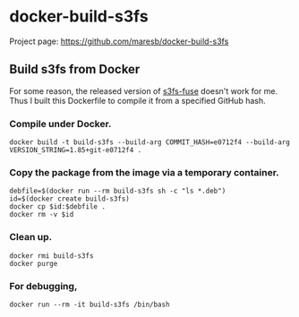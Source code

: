 # docker-build-s3fs

Project page: https://github.com/maresb/docker-build-s3fs

## Build s3fs from Docker

For some reason, the released version of [s3fs-fuse](https://github.com/s3fs-fuse/s3fs-fuse) doesn't work for me.
Thus I built this Dockerfile to compile it from a specified GitHub hash.

### Compile under Docker.
```
docker build -t build-s3fs --build-arg COMMIT_HASH=e0712f4 --build-arg VERSION_STRING=1.85+git-e0712f4 .
```

### Copy the package from the image via a temporary container.
```
debfile=$(docker run --rm build-s3fs sh -c "ls *.deb")
id=$(docker create build-s3fs)
docker cp $id:$debfile .
docker rm -v $id 
```

### Clean up.
```
docker rmi build-s3fs
docker purge
```

### For debugging,
```
docker run --rm -it build-s3fs /bin/bash
```
